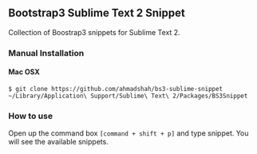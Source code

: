## Bootstrap3 Sublime Text 2 Snippet

Collection of Boostrap3 snippets for Sublime Text 2.

### Manual Installation

#### Mac OSX
```
$ git clone https://github.com/ahmadshah/bs3-sublime-snippet ~/Library/Application\ Support/Sublime\ Text\ 2/Packages/BS3Snippet
```

### How to use
Open up the command box `[command + shift + p]` and type snippet. You will see the available snippets.